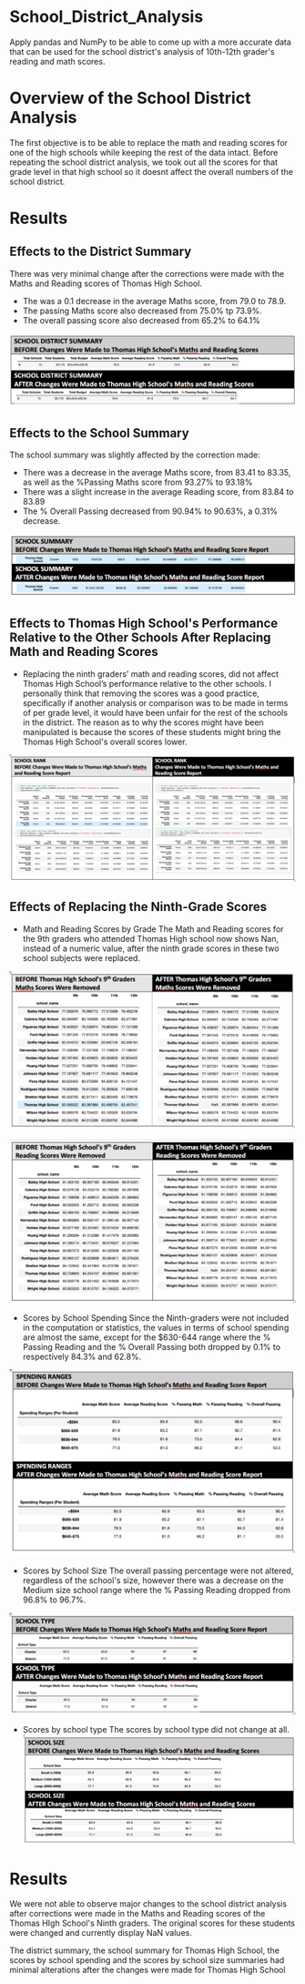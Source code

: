 # School_District_Analysis

Apply pandas and NumPy to be able to come up with a more accurate data that can be used for the school district's analysis of 10th-12th grader's reading and math scores.

# Overview of the School District Analysis
The first objective is to be able to replace the math and reading scores for one of the high schools while keeping the rest of the data intact. Before repeating the school district analysis, we took out all the scores for that grade level in that high school so it doesnt affect the overall numbers of the school district.


# Results

## Effects to the District Summary
There was very minimal change after the corrections were made with the Maths and Reading scores of Thomas High School.
* The was a 0.1 decrease in the average Maths score, from 79.0 to 78.9.
* The passing Maths score also decreased from 75.0% tp 73.9%.
* The overall passing score also decreased from 65.2% to 64.1%


![district_summary](Resources/school_district_summary_summary.png)

## Effects to the School Summary

The school summary was slightly affected by the correction made:
* There was a decrease in the average Maths score, from 83.41  to 83.35, as well as  the %Passing Maths score from 93.27% to 93.18%
* There was a slight increase in the average Reading score, from 83.84 to 83.89
* The % Overall Passing decreased from 90.94% to 90.63%, a 0.31% decrease.

![school_summary](Resources/school_summary_summary.png)

## Effects to Thomas High School's Performance Relative to the Other Schools After Replacing Math and Reading Scores

* Replacing the ninth graders’ math and reading scores, did not affect Thomas High School’s performance relative to the other schools. I personally think that removing the scores was a good practice, specifically if another analysis or comparison was to be made in terms of per grade level, it would have been unfair for the rest of the schools in the district. The reason as to why the scores might have been manipulated is because the scores of these students might bring the Thomas High School's overall scores lower. 

![school_rankings](Resources/school_rankings_summary.png)

## Effects of Replacing the Ninth-Grade Scores  

* Math and Reading Scores by Grade
The Math and Reading scores for the 9th graders who attended Thomas High school now shows Nan, instead of a numeric value, after the ninth grade scores in these two school subjects were replaced.

![maths_scores](Resources/maths_scores_summary.png)

![reading_scores](Resources/reading_scores_summary.png)

* Scores by School Spending
Since the Ninth-graders were not included in the computation or statistics, the values in terms of school spending are almost the same, except for the $630-644 range where the % Passing Reading and the % Overall Passing both dropped by 0.1% to respectively 84.3% and 62.8%.

![spending_summary](Resources/spending_range_summary.png)

* Scores by School Size
The overall passing percentage were not altered, regardless of the school's size, however there was a decrease on the Medium size school range where the % Passing Reading dropped from 96.8% to 96.7%.

![school_type](Resources/school_type_summary.png)

* Scores by school type
The scores by school type did not change at all.
![school_size](Resources/school_size_summary.png)

# Results

We were not able to observe major changes to the school district analysis after corrections were made in the Maths and Reading scores of the Thomas HIgh School's Ninth graders. The original scores for these students were changed and currently display NaN values.

The district summary, the school summary for Thomas High School, the scores by school spending and the scores by school size summaries had minimal alterations after the changes were made for Thomas High School


